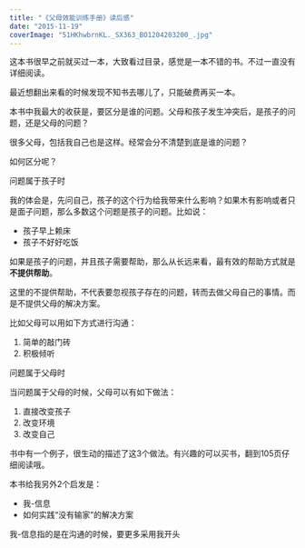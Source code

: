 ```yaml
---
title: "《父母效能训练手册》读后感"
date: "2015-11-19"
coverImage: "51HKhwbrnKL._SX363_BO1204203200_.jpg"
---
```


这本书很早之前就买过一本，大致看过目录，感觉是一本不错的书。不过一直没有详细阅读。

最近想翻出来看的时候发现不知书去哪儿了，只能破费再买一本。

本书中我最大的收获是，要区分是谁的问题。父母和孩子发生冲突后，是孩子的问题，还是父母的问题？

很多父母，包括我自己也是这样。经常会分不清楚到底是谁的问题？

如何区分呢？

问题属于孩子时

我的体会是，先问自己，孩子的这个行为给我带来什么影响？如果木有影响或者只是面子问题，那么多数这个问题是孩子的问题。比如说：

- 孩子早上赖床
- 孩子不好好吃饭

如果是孩子的问题，并且孩子需要帮助，那么从长远来看，最有效的帮助方式就是**不提供帮助**。

这里的不提供帮助，不代表要忽视孩子存在的问题，转而去做父母自己的事情。而是不提供父母的解决方案。

比如父母可以用如下方式进行沟通：

1. 简单的敲门砖
2. 积极倾听

问题属于父母时

当问题属于父母的时候，父母可以有如下做法：

1. 直接改变孩子
2. 改变环境
3. 改变自己

书中有一个例子，很生动的描述了这3个做法。有兴趣的可以买书，翻到105页仔细阅读哦。

本书给我另外2个启发是：

- 我-信息
- 如何实践“没有输家”的解决方案

我-信息指的是在沟通的时候，要更多采用我开头
